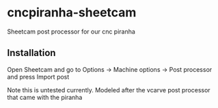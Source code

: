 # cncpiranha-sheetcam
Sheetcam post processor for our cnc piranha

## Installation
Open Sheetcam and go to Options -> Machine options -> Post processor and press Import post

Note this is untested currently.  Modeled after the vcarve post processor that came with the piranha